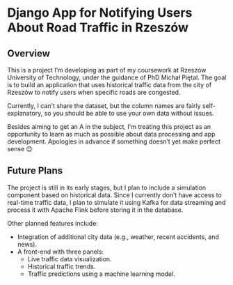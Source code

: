 # Django App for Notifying Users About Road Traffic in Rzeszów

## Overview

This is a project I’m developing as part of my coursework at Rzeszów University of Technology, under the guidance of PhD Michał Piętal. The goal is to build an application that uses historical traffic data from the city of Rzeszów to notify users when specific roads are congested.

Currently, I can't share the dataset, but the column names are fairly self-explanatory, so you should be able to use your own data without issues.

Besides aiming to get an A in the subject, I'm treating this project as an opportunity to learn as much as possible about data processing and app development. Apologies in advance if something doesn’t yet make perfect sense 😊

## Future Plans
The project is still in its early stages, but I plan to include a simulation component based on historical data. Since I currently don’t have access to real-time traffic data, I plan to simulate it using Kafka for data streaming and process it with Apache Flink before storing it in the database.

Other planned features include:

* Integration of additional city data (e.g., weather, recent accidents, and news).
* A front-end with three panels:
    * Live traffic data visualization.
    * Historical traffic trends.
    * Traffic predictions using a machine learning model.
